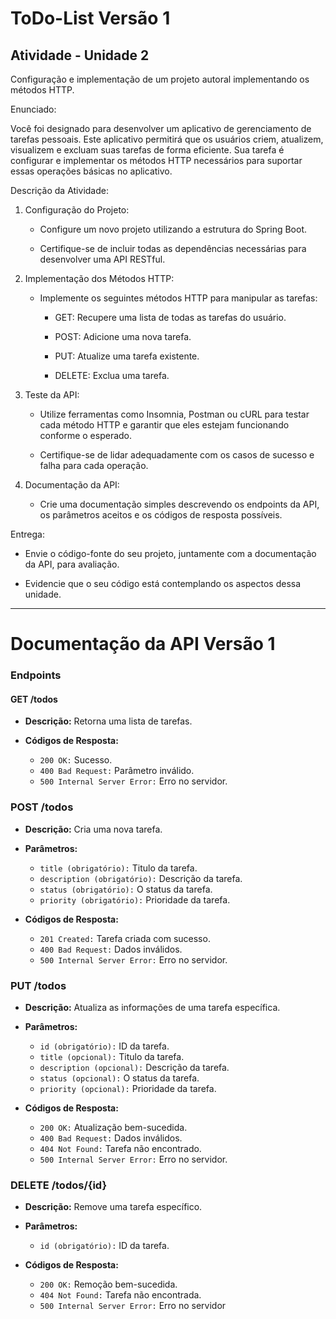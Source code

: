 # ToDo-List Versão 1

## Atividade - Unidade 2

Configuração e implementação de um projeto autoral implementando os métodos HTTP.

Enunciado:

Você foi designado para desenvolver um aplicativo de gerenciamento de tarefas pessoais. Este aplicativo permitirá que os usuários criem, atualizem, visualizem e excluam suas tarefas de forma eficiente. Sua tarefa é configurar e implementar os métodos HTTP necessários para suportar essas operações básicas no aplicativo.

Descrição da Atividade:

1. Configuração do Projeto:

   - Configure um novo projeto utilizando a estrutura do Spring Boot.

   - Certifique-se de incluir todas as dependências necessárias para desenvolver uma API RESTful.

2. Implementação dos Métodos HTTP:

   - Implemente os seguintes métodos HTTP para manipular as tarefas:

     - GET: Recupere uma lista de todas as tarefas do usuário.

     - POST: Adicione uma nova tarefa.

     - PUT: Atualize uma tarefa existente.

     - DELETE: Exclua uma tarefa.

3. Teste da API:

   - Utilize ferramentas como Insomnia, Postman ou cURL para testar cada método HTTP e garantir que eles estejam funcionando conforme o esperado.

   - Certifique-se de lidar adequadamente com os casos de sucesso e falha para cada operação.

4. Documentação da API:

   - Crie uma documentação simples descrevendo os endpoints da API, os parâmetros aceitos e os códigos de resposta possíveis.

Entrega:

- Envie o código-fonte do seu projeto, juntamente com a documentação da API, para avaliação.

- Evidencie que o seu código está contemplando os aspectos dessa unidade.

---

# Documentação da API Versão 1

### Endpoints

#### **GET /todos**

- **Descrição:** Retorna uma lista de tarefas.

- **Códigos de Resposta:**

  - `200 OK:` Sucesso.
  - `400 Bad Request:` Parâmetro inválido.
  - `500 Internal Server Error:` Erro no servidor.

### **POST /todos**

- **Descrição:** Cria uma nova tarefa.
- **Parâmetros:**

  - `title (obrigatório):` Titulo da tarefa.
  - `description (obrigatório):` Descrição da tarefa.
  - `status (obrigatório):` O status da tarefa.
  - `priority (obrigatório):` Prioridade da tarefa.
  
- **Códigos de Resposta:**

  - `201 Created:` Tarefa criada com sucesso.
  - `400 Bad Request:` Dados inválidos.
  - `500 Internal Server Error:` Erro no servidor.

### **PUT /todos**

- **Descrição:** Atualiza as informações de uma tarefa específica.
- **Parâmetros:**

  - `id (obrigatório):` ID da tarefa.
  - `title (opcional):` Titulo da tarefa.
  - `description (opcional):` Descrição da tarefa.
  - `status (opcional):` O status da tarefa.
  - `priority (opcional):` Prioridade da tarefa.

- **Códigos de Resposta:**

  - `200 OK:` Atualização bem-sucedida.
  - `400 Bad Request:` Dados inválidos.
  - `404 Not Found:` Tarefa não encontrado.
  - `500 Internal Server Error:` Erro no servidor.

### **DELETE /todos/{id}**

- **Descrição:** Remove uma tarefa específico.
- **Parâmetros:**

  - `id (obrigatório):` ID da tarefa.

- **Códigos de Resposta:**

  - `200 OK:` Remoção bem-sucedida.
  - `404 Not Found:` Tarefa não encontrada.
  - `500 Internal Server Error:` Erro no servidor
